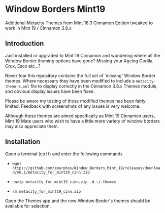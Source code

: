 # Window Borders Mint19
Additional Metacity Themes from Mint 18.3 Cinnamon Edition tweaked to work in Mint 19 / Cinnamon 3.8.x

## Introduction

Just installed or upgraded to Mint 19 Cinnamon and wondering where all the Window Border theming options have gone? Missing your Ageing Gorilla, Crux, Esco etc...?

Never fear this repository contains the full set of 'missing' Window Border themes. Where necessary they have been modified to include a `metacity-theme-3.xml` file to display correctly in the Cinnamon 3.8.x Themes module, and obvious display issues have been fixed.

Please be aware my testing of these modified themes has been fairly limited. Feedback with screenshots of any issues is very welcome.

Although these themes are aimed specifically as Mint 19 Cinnamon users, Mint 19 Mate users who wish to have a little more variety of window borders may also appreciate them.

## Installation

Open a terminal (ctrl t) and enter the following commands

* `wget https://github.com/smurphos/Window_Borders_Mint_19/releases/download/v0.1/metacity_for_mint19_cinn.zip`

* `unzip metacity_for_mint19_cinn.zip -d ~/.themes`

* `rm metacity_for_mint19_cinn.zip`

Open the Themes app and the new Window Border's themes should be available for selection.



